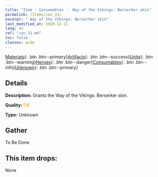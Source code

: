 ```yaml
---
title: "Item - Consumables -  Way of the Vikings: Berserker skin"
permalink: /Items/con_31/
excerpt: " Way of the Vikings: Berserker skin"
last_modified_at: 2020-12-11
lang: en
ref: "con_31.md"
toc: false
classes: wide
---
```

 [Materials](/Items/){: .btn .btn--primary}[Artifacts](/Items/Artifacts/){: .btn .btn--success}[Units](/Items/Units/){: .btn .btn--warning}[Heroes](/Items/Heroes/){: .btn .btn--danger}[Consumables](/Items/Consumables/){: .btn .btn--info}[Unknown](/Items/Unknown/){: .btn .btn--primary}

## Details
 **Description:** Grants the Way of the Vikings: Berserker skin.

 **Quality:** <span style="color: #FF8C00">OK</span>

 **Type:** Unknown

## Gather

  To Be Done

## This item drops:

  None

